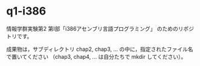 # q1-i386

情報学群実験第2 第I部「i386アセンブリ言語プログラミング」
のためのリポジトリです。

成果物は，サブディレクトリ chap2, chap3, ... の中に，指定されたファイル名で置いてください
（chap3, chap4, ... は自分たちで mkdir してください）。

